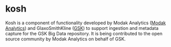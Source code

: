 # kosh
Kosh is a component of functionality developed by Modak Analytics ([Modak Analytics](http:/www.modakanalytics.com)) and GlaxoSmithKline ([GSK](https://www.gsk.com)) to support ingestion and metadata capture for the GSK Big Data repository.  It is being contributed to the open source community by Modak Analytics on behalf of GSK.
